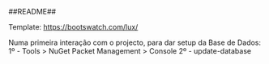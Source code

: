 ##README##

Template: https://bootswatch.com/lux/

Numa primeira interação com o projecto, para dar setup da Base de Dados:
1º - Tools > NuGet Packet Management > Console
2º - update-database